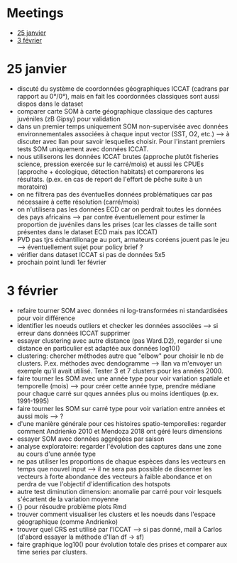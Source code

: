 # Meetings
* [25 janvier](#25-janvier)
* [3 février](#3-février)
# 25 janvier
* discuté du système de coordonnées géographiques ICCAT (cadrans par rapport au 0°/0°), mais en fait les coordonnées classiques sont aussi dispos dans le dataset
* comparer carte SOM à carte géographique classique des captures juvéniles (zB Gipsy) pour validation
* dans un premier temps uniquement SOM non-supervisée avec données environnementales associées à chaque input vector (SST, O2, etc.) --> à discuter avec Ilan pour savoir lesquelles choisir. Pour l'instant premiers tests SOM uniquement avec données ICCAT.
* nous utiliserons les données ICCAT brutes (approche plutôt fisheries science, pression exercée sur le carré/mois) et aussi les CPUEs (approche + écologique, détection habitats) et comparerons les résultats. (p.ex. en cas de report de l'effort de pêche suite à un moratoire)
* on ne filtrera pas des éventuelles données problématiques car pas nécessaire à cette résolution (carré/mois)
* on n'utilisera pas les données ECD car on perdrait toutes les données des pays africains --> par contre éventuellement pour estimer la proportion de juvéniles dans les prises (car les classes de taille sont présentes dans le dataset ECD mais pas ICCAT)
* PVD pas tjrs échantillonage au port, armateurs coréens jouent pas le jeu --> éventuellement sujet pour policy brief ?
* vérifier dans dataset ICCAT si pas de données 5x5
* prochain point lundi 1er février
# 3 février
* refaire tourner SOM avec données ni log-transformées ni standardisées pour voir différence
* identifier les noeuds outliers et checker les données associées --> si erreur dans données ICCAT supprimer
* essayer clustering avec autre distance (pas Ward.D2), regarder si une distance en particulier est adaptée aux données log10()
* clustering: chercher méthodes autre que "elbow" pour choisir le nb de clusters. P.ex. méthodes avec dendogramme --> Ilan va m'envoyer un exemple qu'il avait utilisé. Tester 3 et 7 clusters pour les années 2000.
* faire tourner les SOM avec une année type pour voir variation spatiale et temporelle (mois) --> pour créer cette année type, prendre médiane pour chaque carré sur qques années plus ou moins identiques (p.ex. 1991-1995)
* faire tourner les SOM sur carré type pour voir variation entre années et aussi mois --> ?
* d'une manière générale pour ces histoires spatio-temporelles: regarder comment Andrienko 2010 et Mendoza 2018 ont géré leurs dimensions
* essayer SOM avec données aggrégées par saison
* analyse exploratoire: regarder l'évolution des captures dans une zone au cours d'une année type
* ne pas utiliser les proportions de chaque espèces dans les vecteurs en temps que nouvel input -->  il ne sera pas possible de discerner les vecteurs à forte abondance des vecteurs à faible abondance et on perdra de vue l'objectif d'identification des hotspots
* autre test diminution dimension: anomalie par carré pour voir lesquels s'écartent de la variation moyenne
* {} pour résoudre problème plots Rmd
* trouver comment visualiser les clusters et les noeuds dans l'espace géographique (comme Andrienko)
* trouver quel CRS est utilisé par l'ICCAT --> si pas donné, mail à Carlos (d'abord essayer la méthode d'Ilan df -> sf)
* faire graphique log10() pour évolution totale des prises et comparer aux time series par clusters.




